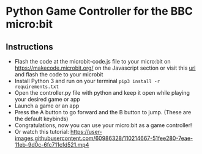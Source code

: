 # Python Game Controller for the BBC micro:bit
## Instructions
- Flash the code at the microbit-code.js file to your micro:bit on https://makecode.microbit.org/ on the Javascript section or visit this <a href="https://makecode.microbit.org/_Mi91HcdUtKXV">url</a> and flash the code to your microbit
- Install Python 3 and run on your terminal ```pip3 install -r requirements.txt```
- Open the controller.py file with python and keep it open while playing your desired game or app
- Launch a game or an app
- Press the A button to go forward and the B button to jump. (These are the default keybinds)
- Congratulations, now you can use your micro:bit as a game controller!
- Or watch this tutorial: 
https://user-images.githubusercontent.com/60986328/110214667-51fee280-7eae-11eb-9d0c-6fc711cfd521.mp4